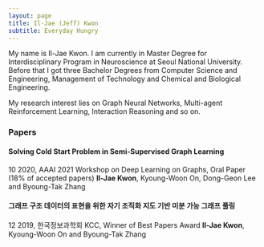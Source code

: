 ```yaml
---
layout: page
title: Il-Jae (Jeff) Kwon
subtitle: Everyday Hungry
---
```


My name is Il-Jae Kwon. I am currently in Master Degree for Interdisciplinary Program in Neuroscience at Seoul National University. Before that I got three Bachelor Degrees from Computer Science and Engineering, Management of Technology and Chemical and Biological Engineering. 

My research interest lies on Graph Neural Networks, Multi-agent Reinforcement Learning, Interaction Reasoning and so on.


### Papers

#### Solving Cold Start Problem in Semi-Supervised Graph Learning 
10 2020, AAAI 2021 Workshop on Deep Learning on Graphs, Oral Paper (18% of accepted papers)
**Il-Jae Kwon**, Kyoung-Woon On, Dong-Geon Lee and Byoung-Tak Zhang

#### 그래프 구조 데이터의 표현을 위한 자기 조직화 지도 기반 미분 가능 그래프 풀링 
12 2019, 한국정보과학회 KCC, Winner of Best Papers Award
**Il-Jae Kwon**, Kyoung-Woon On and Byoung-Tak Zhang
